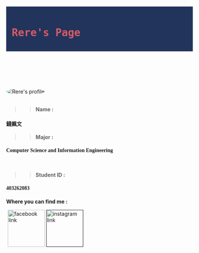 <link href="https://fonts.googleapis.com/css?family=Lobster" rel="stylesheet" type="text/css">
<html>
<body background="https://s-media-cache-ak0.pinimg.com/564x/12/4e/3c/124e3c48e44a1f215254ea311c0eda36.jpg">
<style>
  h1 {
    font-family: Lobster, Monospace;
    color: #D75B66;
  }
  .img-border {
    border-color: #C1403D;
    border-width: medium;
    border-radius: 50%;
  }
  
  .center {
    text-align: center;
  }
  
  pc {
    font-size: 20px;
    font-family: Monospace;
  }

  .thick-green-border {
    border-color: #C1403D;
    border-width: 10px;
    border-style: solid;
    border-radius: 50%;
  }

  .image {
    width: 500px;
  }
  .small-img {
    width: 100px;
  }
  .silver-background {
    background-color: silver;
  }
</style>

<div style="background-color:#23345C; padding: 15px; margin: 0 0 100 0">
  <h1 class="red-text">Rere's Page</h1>
</div>

<div class="center">
  <img class="image img-border" alt="Rere's profile" src="https://scontent-tpe1-1.xx.fbcdn.net/v/t1.0-9/17498727_1259832560773732_1933983040341206493_n.jpg?oh=7362548ede6868731d6325a8c146db5a&oe=59575A14">
</div>

<div>
  <blockquote><blockquote><p><b>Name : </b></p></blockquote></blockquote>
  <h4 class="center"><font face="微軟正黑體">錢姵文</font></h4>
  <blockquote><blockquote><p><b>Major : </b></p></blockquote></blockquote>
  <h4 class="center"><font face="微軟正黑體">Computer Science and Information Engineering</font></h4>
  <blockquote><blockquote><p><b>Student ID : </b></p></blockquote></blockquote>
  <h4 class="center"><font face="微軟正黑體">403262083</font></h4>
  <p><b>Where you can find me : </b></p>
  <a href="https://www.facebook.com/profile.php?id=100002410016435"><img class="small-img center" alt="facebook link" src="https://blog.addthiscdn.com/wp-content/uploads/2015/11/facebook_2.png" border="0"></a>
  <a href=""><img class="small-img center" alt="instagram link" src="" border="0"></a>

</div>
</body>
</html>
